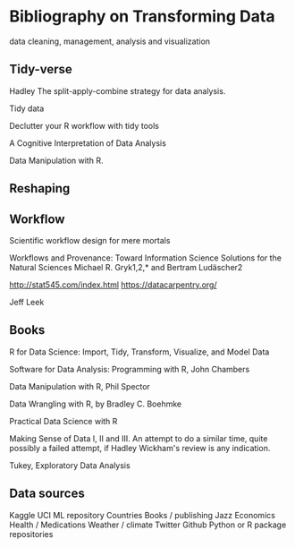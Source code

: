 # Bibliography on Transforming Data


data cleaning, management, analysis and visualization


## Tidy-verse

Hadley The split-apply-combine strategy for data analysis.

Tidy data

Declutter your R workflow with tidy tools

A Cognitive Interpretation of Data Analysis


Data Manipulation with R.


## Reshaping



## Workflow
Scientific workflow design for mere mortals

Workflows and Provenance: Toward Information Science Solutions for the Natural Sciences
Michael R. Gryk1,2,* and Bertram Ludäscher2




http://stat545.com/index.html
https://datacarpentry.org/

Jeff Leek



## Books

R for Data Science: Import, Tidy, Transform, Visualize, and Model Data

Software for Data Analysis: Programming with R, John Chambers

Data Manipulation with R, Phil Spector

Data Wrangling with R, by Bradley C. Boehmke

Practical Data Science with R

Making Sense of Data I, II and III. An attempt to do a similar time, quite possibly a failed attempt, if Hadley Wickham's review is any indication.

Tukey, Exploratory Data Analysis



## Data sources

Kaggle
UCI ML repository
Countries
Books / publishing
Jazz
Economics
Health / Medications
Weather / climate
Twitter
Github
Python or R package repositories


